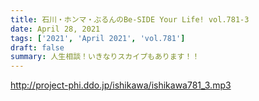 ```yaml
---
title: 石川・ホンマ・ぶるんのBe-SIDE Your Life! vol.781-3
date: April 28, 2021
tags: ['2021', 'April 2021', 'vol.781']
draft: false
summary: 人生相談！いきなりスカイプもあります！！
---
```


http://project-phi.ddo.jp/ishikawa/ishikawa781_3.mp3